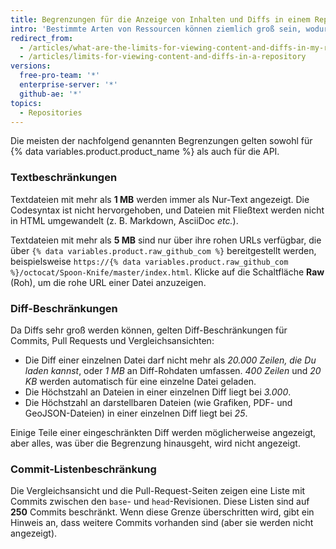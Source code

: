 ```yaml
---
title: Begrenzungen für die Anzeige von Inhalten und Diffs in einem Repository
intro: 'Bestimmte Arten von Ressourcen können ziemlich groß sein, wodurch ihre Verarbeitung auf {% data variables.product.product_name %} sehr aufwendig ist. Daher werden Begrenzungen festgelegt, um sicherzustellen, dass Anforderungen in angemessener Zeit abgeschlossen werden.'
redirect_from:
  - /articles/what-are-the-limits-for-viewing-content-and-diffs-in-my-repository/
  - /articles/limits-for-viewing-content-and-diffs-in-a-repository
versions:
  free-pro-team: '*'
  enterprise-server: '*'
  github-ae: '*'
topics:
  - Repositories
---
```


Die meisten der nachfolgend genannten Begrenzungen gelten sowohl für {% data variables.product.product_name %} als auch für die API.

### Textbeschränkungen

Textdateien mit mehr als **1 MB** werden immer als Nur-Text angezeigt. Die Codesyntax ist nicht hervorgehoben, und Dateien mit Fließtext werden nicht in HTML umgewandelt (z. B. Markdown, AsciiDoc *etc.*).

Textdateien mit mehr als **5 MB** sind nur über ihre rohen URLs verfügbar, die über `{% data variables.product.raw_github_com %}` bereitgestellt werden, beispielsweise `https://{% data variables.product.raw_github_com %}/octocat/Spoon-Knife/master/index.html`. Klicke auf die Schaltfläche **Raw** (Roh), um die rohe URL einer Datei anzuzeigen.

### Diff-Beschränkungen

Da Diffs sehr groß werden können, gelten Diff-Beschränkungen für Commits, Pull Requests und Vergleichsansichten:

- Die Diff einer einzelnen Datei darf nicht mehr als *20.000 Zeilen, die Du laden kannst*, oder *1 MB* an Diff-Rohdaten umfassen. *400 Zeilen* und *20 KB* werden automatisch für eine einzelne Datei geladen.
- Die Höchstzahl an Dateien in einer einzelnen Diff liegt bei *3.000*.
- Die Höchstzahl an darstellbaren Dateien (wie Grafiken, PDF- und GeoJSON-Dateien) in einer einzelnen Diff liegt bei *25*.

Einige Teile einer eingeschränkten Diff werden möglicherweise angezeigt, aber alles, was über die Begrenzung hinausgeht, wird nicht angezeigt.

### Commit-Listenbeschränkung

Die Vergleichsansicht und die Pull-Request-Seiten zeigen eine Liste mit Commits zwischen den `base`- und `head`-Revisionen. Diese Listen sind auf **250** Commits beschränkt. Wenn diese Grenze überschritten wird, gibt ein Hinweis an, dass weitere Commits vorhanden sind (aber sie werden nicht angezeigt).
